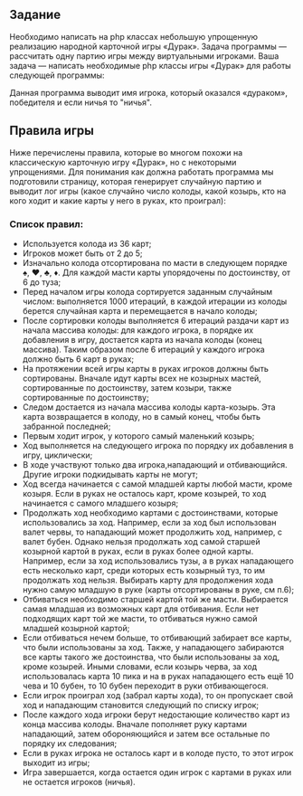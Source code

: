 ## Задание
Необходимо написать на php классах небольшую упрощенную реализацию народной карточной игры «Дурак».
Задача программы — рассчитать одну партию игры между виртуальными игроками.
Ваша задача — написать необходимые php классы игры «Дурак» для работы следующей программы:

Данная программа выводит имя игрока, который оказался «дураком», победителя и если ничья то "ничья".

## Правила игры

Ниже перечислены правила, которые во многом похожи на классическую карточную игру «Дурак», 
но с некоторыми упрощениями. Для понимания как должна работать программа мы подготовили страницу, 
которая генерирует случайную партию и выводит лог игры (какое случайно число колоды, какой козырь, 
кто на кого ходит и какие карты у него в руках, кто проиграл):

### Список правил:

- Используется колода из 36 карт;
- Игроков может быть от 2 до 5;
- Изначально колода отсортирована по масти в следующем порядке ♠, ♥, ♣, ♦. Для каждой масти карты упорядочены по достоинству, от 6 до туза;
- Перед началом игры колода сортируется заданным случайным числом: выполняется 1000 итераций, в каждой итерации из колоды 
берется случайная карта и перемещается в начало колоды;
- После сортировки колоды выполняется 6 итераций раздачи карт из начала массива колоды: для каждого игрока, в порядке их 
добавления в игру, достается карта из начала колоды (конец массива). Таким образом после 6 итераций у каждого игрока должно быть 6 карт в руках;
- На протяжении всей игры карты в руках игроков должны быть сортированы. Вначале идут карты всех не козырных мастей, сортированные по достоинству, затем козыри, также сортированные по достоинству;
- Следом достается из начала массива колоды карта-козырь. Эта карта возвращается в колоду, но в самый конец, чтобы быть забранной последней;
- Первым ходит игрок, у которого самый маленький козырь;
- Ход выполняется на следующего игрока по порядку их добавления в игру, циклически;
- В ходе участвуют только два игрока,нападающий и отбивающийся. Другие игроки подкидывать карты не могут;
- Ход всегда начинается с самой младшей карты любой масти, кроме козыря. Если в руках не осталось карт, кроме козырей, то ход начинается с самого младшего козыря;
- Продолжать ход необходимо картами с достоинствами, которые использовались за ход. Например, если за ход был использован валет червы, то нападающий может продолжить ход, например, с валет бубен. Однако нельзя продолжать ход самой старшей козырной картой в руках, если в руках более одной карты. Например, если за ход использовались тузы, а в руках нападающего есть несколько карт, среди которых есть козырный туз, то им продолжать ход нельзя. Выбирать карту для продолжения хода нужно самую младшую в руке (карты отсортированы в руке, см п.6);
- Отбиваться необходимо старшей картой той же масти. Выбирается самая младшая из возможных карт для отбивания. Если нет подходящих карт той же масти, то отбиваться нужно самой младшей козырной картой;
- Если отбиваться нечем больше, то отбивающий забирает все карты, что были использованы за ход. Также, у нападающего забираются все карты такого же достоинства, что были использованы за ход, кроме козырей. Иными словами, если козырь черва, за ход использовалась карта 10 пика и на в руках нападающего есть ещё 10 чева и 10 бубен, то 10 бубен переходит в руки отбивающегося.
- Если игрок проиграл ход (забрал карты хода), то он пропускает свой ход и нападающим становится следующий по списку игрок;
- После каждого хода игроки берут недостающие количество карт из конца массива колоды. Вначале пополняет руку картами нападающий, затем обороняющийся и затем все остальные по порядку их следования;
- Если в руках игрока не осталось карт и в колоде пусто, то этот игрок выходит из игры;
- Игра завершается, когда остается один игрок с картами в руках или не остается игроков (ничья).
